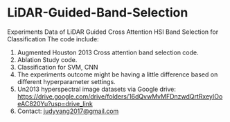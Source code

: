 # LiDAR-Guided-Band-Selection
Experiments Data of LiDAR Guided Cross Attention HSI Band  Selection for Classification
The code include: 
1. Augmented Houston 2013 Cross attention band selection code. 
2. Ablation Study code.
3. Classification for SVM, CNN
4. The experiments outcome might be having a little difference based on different hyperparameter settings. 
5.  Un2013 hyperspectral image datasets via Google drive: https://drive.google.com/drive/folders/16dQvwMvMFDnzwdQrtRxeyIOoeAC820Yu?usp=drive_link
6.  Contact: judyyang2017@gmail.com
      
